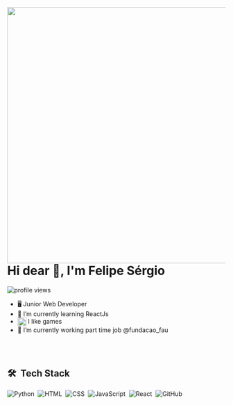 <img align="right" height="590em" src="https://raw.githubusercontent.com/gist/lipesdf/c1a2a361cdedb9bb31c654f74ce2ad3c/raw/2339b5de6e9b21196456fe439e5d2c97fc14aa04/githubcard.svg">

<h1 align="left"> Hi dear 👋, I'm Felipe Sérgio</h1>

<p align="left"> <img src="https://komarev.com/ghpvc/?username=lipesdf&color=blue" alt="profile views" /></p>

- 🖥️ Junior Web Developer
- 🚀 I’m currently learning ReactJs
- <img src="https://emojipedia-us.s3.amazonaws.com/source/skype/289/video-game_1f3ae.png" width="20px" align="center"> I like games 
- 🔭 I’m currently working part time job @fundacao_fau

<br></br>

## 🛠️ &nbsp;Tech Stack

![Python](https://img.shields.io/badge/python-3670A0?style=for-the-badge&logo=python&logoColor=ffdd54)&nbsp;
![HTML](https://img.shields.io/badge/-HTML-05122A?style=flat&logo=html5)&nbsp;
![CSS](https://img.shields.io/badge/-CSS-05122A?style=flat&logo=css3)&nbsp;
![JavaScript](https://img.shields.io/badge/-JavaScript-05122A?style=flat&logo=javascript)&nbsp;
![React](https://img.shields.io/badge/-React-05122A?style=flat&logo=react)&nbsp;
![GitHub](https://img.shields.io/badge/-GitHub-05122A?style=flat&logo=github)&nbsp;


<!-- <div id="header" align="center">
<img src="https://media.giphy.com/media/RbDKaczqWovIugyJmW/giphy.gif"/>
<div> -->

<!--
**lipesdf/lipesdf** is a ✨ _special_ ✨ repository because its `README.md` (this file) appears on your GitHub profile.

Here are some ideas to get you started:

- 🔭 I’m currently working on ...
- 🌱 I’m currently learning ...
- 👯 I’m looking to collaborate on ...
- 🤔 I’m looking for help with ...
- 💬 Ask me about ...
- 📫 How to reach me: ...
- 😄 Pronouns: ...
- ⚡ Fun fact: ...
-->

<!-- link(gif): <iframe src="https://giphy.com/embed/RbDKaczqWovIugyJmW" width="480" height="270" frameBorder="0" class="giphy-embed" allowFullScreen></iframe><p><a href="https://giphy.com/gifs/looneytunesworldofmayhem-world-of-mayhem-looney-tunes-ltwom-RbDKaczqWovIugyJmW">via GIPHY</a></p> -->

